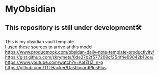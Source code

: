 # MyObsidian
## This repository is still under development🛠️  

This is my obsidian vault template  
I used these sources to arrive at this model  
https://www.productnook.com/obsidan-daily-note-template-productivity/  
https://gist.github.com/skrymets/0de27b2f577208cf254f4e69042b13ce/    
https://www.youtube.com/watch?v=AatZl1Z_n-g  
https://github.com/TfTHacker/DashboardPlusPlus  



